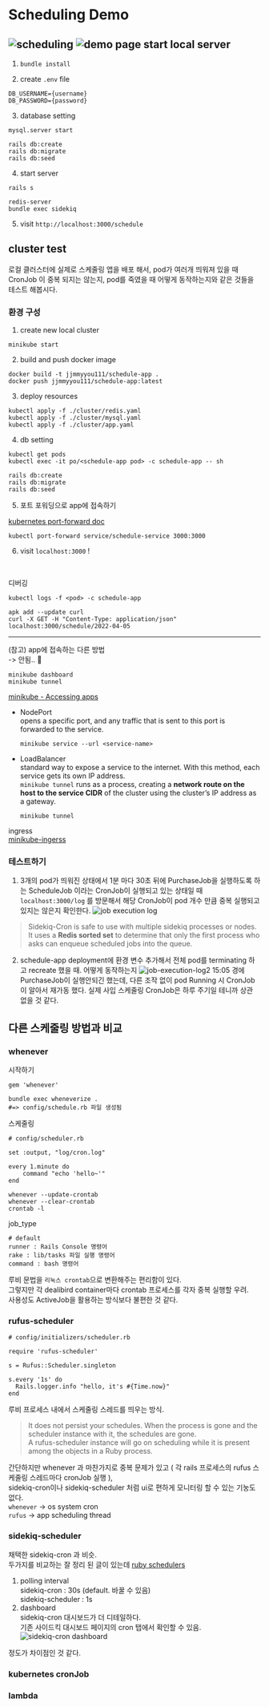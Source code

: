 Scheduling Demo
===============
![scheduling](public/scheduling.jpg)
![demo page](./public/demo-page.png)
start local server
------------------

1) `bundle install`

2) create `.env` file
```
DB_USERNAME={username}
DB_PASSWORD={password}
```

3) database setting
```
mysql.server start

rails db:create
rails db:migrate
rails db:seed
```

4) start server
```
rails s

redis-server
bundle exec sidekiq
```

5) visit `http://localhost:3000/schedule`


cluster test
------------
로컬 클러스터에 실제로 스케줄링 앱을 배포 해서, pod가 여러개 띄워져 있을 때 CronJob 이 중복 되지는 않는지, pod를 죽였을 때 어떻게 동작하는지와 같은 것들을 테스트 해봅시다.

### 환경 구성
1) create new local cluster
```
minikube start
```

2) build and push docker image
```
docker build -t jjmmyyou111/schedule-app .
docker push jjmmyyou111/schedule-app:latest
``` 

3) deploy resources
```
kubectl apply -f ./cluster/redis.yaml
kubectl apply -f ./cluster/mysql.yaml
kubectl apply -f ./cluster/app.yaml
```

4) db setting
```
kubectl get pods
kubectl exec -it po/<schedule-app pod> -c schedule-app -- sh

rails db:create
rails db:migrate
rails db:seed
```
5) 포트 포워딩으로 app에 접속하기  
  
[kubernetes port-forward doc](https://kubernetes.io/ko/docs/tasks/access-application-cluster/port-forward-access-application-cluster/)  

```
kubectl port-forward service/schedule-service 3000:3000
```
6) visit `localhost:3000` !

<br>

디버깅

```
kubectl logs -f <pod> -c schedule-app

apk add --update curl
curl -X GET -H "Content-Type: application/json" localhost:3000/schedule/2022-04-05
```

-------------------------
(참고) app에 접속하는 다른 방법  
-> 안됨.. 🤬

```
minikube dashboard
minikube tunnel
```
  
[minikube - Accessing apps](https://minikube.sigs.k8s.io/docs/handbook/accessing/)  
- NodePort  
  opens a specific port, and any traffic that is sent to this port is forwarded to the service.
  ```
  minikube service --url <service-name>
  ```
- LoadBalancer  
  standard way to expose a service to the internet. With this method, each service gets its own IP address.  
  `minikube tunnel` runs as a process, creating a **network route on the host to the service CIDR** of the cluster using the cluster’s IP address as a gateway.
  ```
  minikube tunnel
  ```


ingress  
[minikube-ingerss](https://kubernetes.io/ko/docs/tasks/access-application-cluster/ingress-minikube/)  


### 테스트하기
1) 3개의 pod가 띄워진 상태에서 1분 마다 30초 뒤에 PurchaseJob을 실행하도록 하는 ScheduleJob 이라는 CronJob이 실행되고 있는 상태일 때 `localhost:3000/log` 를 방문해서 해당 CronJob이 pod 개수 만큼 중복 실행되고 있지는 않은지 확인한다.
![job execution log](./public/job-execution-log.png)

> Sidekiq-Cron is safe to use with multiple sidekiq processes or nodes. It uses a **Redis sorted set** to determine that only the first process who asks can enqueue scheduled jobs into the queue.

2) schedule-app deployment에 환경 변수 추가해서 전체 pod를 terminating 하고 recreate 했을 때. 어떻게 동작하는지
![job-execution-log2](public/job-execution-log2.png)
15:05 경에 PurchaseJob이 실행안되긴 했는데, 다른 조작 없이 pod Running 시 CronJob이 알아서 재가동 했다. 실제 사입 스케줄링 CronJob은 하루 주기일 테니까 상관 없을 것 같다.


다른 스케줄링 방법과 비교
-------------------
### whenever
시작하기
```
gem 'whenever'
```
```
bundle exec wheneverize .
#=> config/schedule.rb 파일 생성됨
```

스케줄링
```
# config/scheduler.rb

set :output, "log/cron.log"

every 1.minute do 
    command "echo 'hello~'"
end
```
```
whenever --update-crontab
whenever --clear-crontab
crontab -l
```

job_type
```
# default
runner : Rails Console 명령어
rake : lib/tasks 파일 실행 명령어
command : bash 명령어
```

루비 문법을 `리눅스 crontab`으로 변환해주는 편리함이 있다.   
그렇지만 각 dealibird container마다 crontab 프로세스를 각자 중복 실행할 우려.  
사용성도 ActiveJob을 활용하는 방식보다 불편한 것 같다.

### rufus-scheduler
```
# config/initializers/scheduler.rb

require 'rufus-scheduler'

s = Rufus::Scheduler.singleton

s.every '1s' do
  Rails.logger.info "hello, it's #{Time.now}"
end
```
루비 프로세스 내에서 스케줄링 스레드를 띄우는 방식.
>It does not persist your schedules. When the process is gone and the scheduler instance with it, the schedules are gone.  
A rufus-scheduler instance will go on scheduling while it is present among the objects in a Ruby process.

간단하지만 whenever 과 마찬가지로 중복 문제가 있고 ( 각 rails 프로세스의 rufus 스케줄링 스레드마다 cronJob 실행 ),   
sidekiq-cron이나 sidekiq-scheduler 처럼 ui로 편하게 모니터링 할 수 있는 기눙도 없다.  
`whenever` -> os system cron  
`rufus` -> app scheduling thread

### sidekiq-scheduler
채택한 sidekiq-cron 과 비슷.  
두가지를 비교하는 잘 정리 된 글이 있는데 [ruby schedulers](https://medium.com/serpapi/ruby-schedulers-whenever-vs-sidekiq-cron-vs-sidekiq-scheduler-b229d7ca5256)  
1) polling interval  
   sidekiq-cron : 30s (default. 바꿀 수 있음)  
   sidekiq-scheduler : 1s
2) dashboard  
   sidekiq-cron 대시보드가 더 디테일하다.  
   기존 사이드킥 대시보드 페이지의 cron 탭에서 확인할 수 있음.
   ![sidekiq-cron dashboard](public/sidekiq-cron-dashboard.png)

정도가 차이점인 것 같다.

### kubernetes cronJob


### lambda
